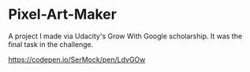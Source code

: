 # Pixel-Art-Maker
A project I made via Udacity's Grow With Google scholarship. It was the final task in the challenge.

https://codepen.io/SerMock/pen/LdvGOw
